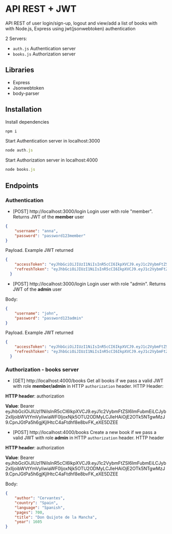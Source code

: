 # API REST + JWT

API REST of user login/sign-up, logout and view/add a list of books with with Node.js, Express using jwt(jsonwebtoken) authentication

2 Servers:
- `auth.js` Authentication server
- `books.js` Authorization server

## Libraries

- Express
- Jsonwebtoken
- body-parser

## Installation

Install dependencies
```javascript
npm i 
```

Start Authentication server in localhost:3000
```javascript
node auth.js
```

Start Authorization server in localhost:4000
```javascript
node books.js
```

## Endpoints
### Authentication
- [POST] http://localhost:3000/login Login user with role "member". Returns JWT of the **member** user

```json
{
    "username": "anna",
    "password": "password123member"
}
```
Payload. Example JWT returned
```json
{
    "accessToken": "eyJhbGciOiJIUzI1NiIsInR5cCI6IkpXVCJ9.eyJ1c2VybmFtZSI6ImFubmEiLCJyb2xlIjoibWVtYmVyIiwiaWF0IjoxNjk5OTU2ODMyLCJleHAiOjE2OTk5NTgwMzJ9.CpnJGtPa5h6gjKjlHtcC4aFtdhf8e8bvFK_eXE5DZEE",
    "refreshToken": "eyJhbGciOiJIUzI1NiIsInR5cCI6IkpXVCJ9.eyJ1c2VybmFtZSI6ImFubmEiLCJyb2xlIjoibWVtYmVyIiwiaWF0IjoxNjk5OTU2ODMyfQ.-kqIPrlRiGSLjNGJkkEnBEAFQou1jRgTiyRS6uIPmJc"
  }
```
- [POST] http://localhost:3000/login  Login user with role "admin". Returns JWT of the **admin** user

Body:
```json
{
    "username": "john",
    "password": "password123admin"
}
```
Payload. Example JWT returned
```json
{
    "accessToken": "eyJhbGciOiJIUzI1NiIsInR5cCI6IkpXVCJ9.eyJ1c2VybmFtZSI6ImpvaG4iLCJyb2xlIjoiYWRtaW4iLCJpYXQiOjE2OTk5NTc2NjMsImV4cCI6MTY5OTk1ODg2M30.WDrRbWRXmDuIcAmghoW9-zJYW-tHUZX5HG2jKvBHalQ",
    "refreshToken": "eyJhbGciOiJIUzI1NiIsInR5cCI6IkpXVCJ9.eyJ1c2VybmFtZSI6ImpvaG4iLCJyb2xlIjoiYWRtaW4iLCJpYXQiOjE2OTk5NTc2NjN9._TLSw_q5dMomp2R0RwqKlanLmaAGEaygVfPm3NWnvrA"
  }
```
### Authorization - books server
- [GET] http://localhost:4000/books Get all books if we pass a valid JWT with role **member/admin** in HTTP `authorization` header. HTTP Header: 

**HTTP header**: authorization 

**Value**: Bearer eyJhbGciOiJIUzI1NiIsInR5cCI6IkpXVCJ9.eyJ1c2VybmFtZSI6ImFubmEiLCJyb2xlIjoibWVtYmVyIiwiaWF0IjoxNjk5OTU2ODMyLCJleHAiOjE2OTk5NTgwMzJ9.CpnJGtPa5h6gjKjlHtcC4aFtdhf8e8bvFK_eXE5DZEE


- [POST] http://localhost:4000/books  Create a new book if we pass a valid JWT with role **admin** in HTTP `authorization` header. HTTP header

**HTTP header**: authorization 

**Value**: Bearer eyJhbGciOiJIUzI1NiIsInR5cCI6IkpXVCJ9.eyJ1c2VybmFtZSI6ImFubmEiLCJyb2xlIjoibWVtYmVyIiwiaWF0IjoxNjk5OTU2ODMyLCJleHAiOjE2OTk5NTgwMzJ9.CpnJGtPa5h6gjKjlHtcC4aFtdhf8e8bvFK_eXE5DZEE


Body:
```json
{
    "author": "Cervantes",
    "country": "Spain",
    "language": "Spanish",
    "pages": 700,
    "title": "Don Quijote de la Mancha",
    "year": 1605
}
```


